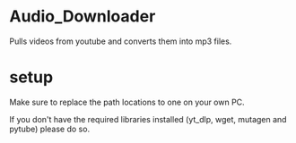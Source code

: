 # Audio_Downloader
Pulls videos from youtube and converts them into mp3 files.

# setup
Make sure to replace the path locations to one on your own PC.

If you don't have the required libraries installed (yt_dlp, wget, mutagen and pytube) please do so.
